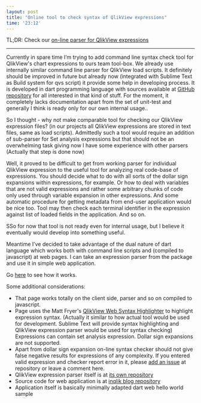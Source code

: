 ```yaml
--- 
layout: post
title: "Online tool to check syntax of QlikView expressions"
time: '23:12'
---
```


TL;DR: Check our [on-line parser for QlikView expressions](/live/build/web/parser.html)

----

Currently in spare time I’m trying to add command line syntax check tool for QlikView's chart expressions to ours team tool-box. We already use internally similar command line parser for QlikView load scripts. It definitely should be improved in future but already now (integrated with Sublime Text as Build system for qvs script) it provide some help in developing process. It is developed in dart programming language with sources available at [GitHub  repository](https://github.com/inqlik/qvs) for all interested in that kind of stuff. For the moment, it completely lacks documentation apart from the set of unit-test and generally I think is ready only for our own internal usage..

So I thought - why not make comparable tool for checking our QlikView expression files? (in our projects all QlikView expressions are stored in text files, same as load scripts). Admittedly such a tool would require an addition of sub-parser for Set analysis expressions but that should not be an overwhelming task giving now I have some experience with other parsers (Actually that step is done now)

Well, it proved to be difficult to get from working parser for individual QlikView expression to the useful tool for analyzing real code-base of expressions. You should decide what to do with all sorts of the dollar sign expansions within expressions, for example. Or how to deal with variables that are not valid expressions and rather some arbitrary chunks of code only used through variable expansion in other expressions. And some automatic procedure for getting metadata from end-user application would be nice too. Tool may then check each terminal identifier in the expression against list of loaded fields in the application. And so on.

SSo for now that tool is not ready even for internal usage, but I believe it eventually would develop into something useful.

Meantime I’ve decided to take advantage of the dual nature of dart language which works both with command line scripts and (compiled to javascript) at web pages. I can take an expression parser from the package and use it in simple web application. 

Go [here](/live/build/web/parser.html) to see how it works.

Some additional considerations:

- That page works totally on the client side, parser and so on compiled to javascript.
- Page uses the Matt Fryer's [QlikView Web Syntax Highlighter](http://www.qlikviewaddict.com/p/qlikview-web-highlight.html) to highlight expression syntax. (Actually it similar to how actual tool would be used for development. Sublime Text will provide syntax highlighting and QlikView expression parser would be used for syntax checking)
Expressions can contain set analysis expression.
Dollar sign expansions are not supported.
- Apart from dollar sign expansion on-line syntax checker should not give false negative results for expressions of any complexity. If you entered valid expression and checker report error in it, please [add an issue](https://github.com/inqlik/qv_exp/issues) at repository or leave a comment here.
- QlikView expression parser itself is at [its own repository](https://github.com/inqlik/qv_exp)
- Source code for web application is at [inqlik blog repository](https://github.com/inqlik/inqlik.github.io/tree/master/live/web) 
- Application itself is basically minimally adapted dart web hello world sample